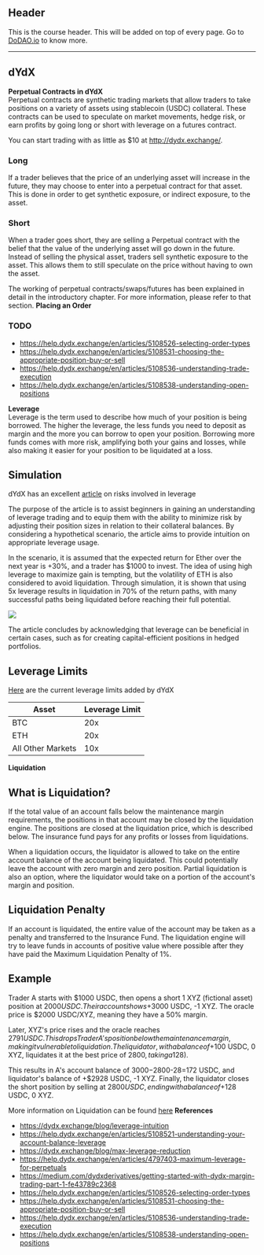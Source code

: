 ## Header
This is the course header. This will be added on top of every page. Go to [DoDAO.io](https://www.dodao.io) to know more.

 ---
 
 ## dYdX
 
 **Perpetual Contracts in dYdX**        
Perpetual contracts are synthetic trading markets that allow traders to take positions on a variety of assets using stablecoin (USDC) collateral. These contracts can be used to speculate on market movements, hedge risk, or earn profits by going long or short with leverage on a futures contract.

You can start trading with as little as $10 at http://dydx.exchange/.

### Long
If a trader believes that the price of an underlying asset will increase in the future, they may choose to enter into a perpetual contract for that asset. This is done in order to get synthetic exposure, or indirect exposure, to the asset.

### Short 
When a trader goes short, they are selling a Perpetual contract with the belief that the value of the underlying asset will go down in the future. Instead of selling the physical asset, traders sell synthetic exposure to the asset. This allows them to still speculate on the price without having to own the asset.

The working of perpetual contracts/swaps/futures has been explained in detail in the introductory chapter. For more information, please refer to that section. 
 **Placing an Order**        
### TODO
- https://help.dydx.exchange/en/articles/5108526-selecting-order-types
- https://help.dydx.exchange/en/articles/5108531-choosing-the-appropriate-position-buy-or-sell
- https://help.dydx.exchange/en/articles/5108536-understanding-trade-execution
- https://help.dydx.exchange/en/articles/5108538-understanding-open-positions

 
 **Leverage**        
Leverage is the term used to describe how much of your position is being borrowed. The higher the leverage, the less funds you need to deposit as margin and the more you can borrow to open your position. Borrowing more funds comes with more risk, amplifying both your gains and losses, while also making it easier for your position to be liquidated at a loss.

## Simulation
dYdX has an excellent [article](https://dydx.exchange/blog/leverage-intuition) on risks involved in leverage

The purpose of the article is to assist beginners in gaining an understanding of leverage trading and to equip them with the ability to minimize risk by adjusting their position sizes in relation to their collateral balances. By considering a hypothetical scenario, the article aims to provide intuition on appropriate leverage usage. 

In the scenario, it is assumed that the expected return for Ether over the next year is +30%, and a trader has $1000 to invest. The idea of using high leverage to maximize gain is tempting, but the volatility of ETH is also considered to avoid liquidation. Through simulation, it is shown that using 5x leverage results in liquidation in 70% of the return paths, with many successful paths being liquidated before reaching their full potential. 

<image style="max-width:500px" src="https://raw.githubusercontent.com/DoDAO-io/defi-derivatives-course/main/images/dydx/liquidation_chances.png" />

The article concludes by acknowledging that leverage can be beneficial in certain cases, such as for creating capital-efficient positions in hedged portfolios.

## Leverage Limits
[Here](https://help.dydx.exchange/en/articles/4797403-maximum-leverage-for-perpetuals) are the current leverage limits added by dYdX

| Asset | Leverage Limit |
| - | - |
| BTC | 20x |
| ETH | 20x |
| All Other Markets | 10x | 
 **Liquidation**        
## What is Liquidation?
If the total value of an account falls below the maintenance margin requirements, the positions in that account may be closed by the liquidation engine. The positions are closed at the liquidation price, which is described below. The insurance fund pays for any profits or losses from liquidations.

When a liquidation occurs, the liquidator is allowed to take on the entire account balance of the account being liquidated. This could potentially leave the account with zero margin and zero position. Partial liquidation is also an option, where the liquidator would take on a portion of the account's margin and position.

## Liquidation Penalty
If an account is liquidated, the entire value of the account may be taken as a penalty and transferred to the Insurance Fund. The liquidation engine will try to leave funds in accounts of positive value where possible after they have paid the Maximum Liquidation Penalty of 1%.


## Example
Trader A starts with $1000 USDC, then opens a short 1 XYZ (fictional asset) position at $2000 USDC. Their account shows +$3000 USDC, -1 XYZ. The oracle price is $2000 USDC/XYZ, meaning they have a 50% margin.

Later, XYZ's price rises and the oracle reaches $2791 USDC. This drops Trader A's position below the maintenance margin, making it vulnerable to liquidation. The liquidator, with a balance of +$100 USDC, 0 XYZ, liquidates it at the best price of $2800, taking a 1% fee ($28).

This results in A's account balance of $3000-$2800-$28=$172 USDC, and liquidator's balance of +$2928 USDC, -1 XYZ. Finally, the liquidator closes the short position by selling at $2800 USDC, ending with a balance of +$128 USDC, 0 XYZ.

More information on Liquidation can be found [here](https://help.dydx.exchange/en/articles/4797401-perpetual-contract-liquidations) 
 **References**        
- https://dydx.exchange/blog/leverage-intuition
- https://help.dydx.exchange/en/articles/5108521-understanding-your-account-balance-leverage
- https://dydx.exchange/blog/max-leverage-reduction
- https://help.dydx.exchange/en/articles/4797403-maximum-leverage-for-perpetuals
- https://medium.com/dydxderivatives/getting-started-with-dydx-margin-trading-part-1-fe43789c2368
- https://help.dydx.exchange/en/articles/5108526-selecting-order-types
- https://help.dydx.exchange/en/articles/5108531-choosing-the-appropriate-position-buy-or-sell
- https://help.dydx.exchange/en/articles/5108536-understanding-trade-execution
- https://help.dydx.exchange/en/articles/5108538-understanding-open-positions 
 
